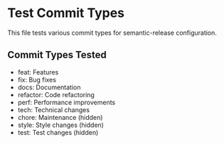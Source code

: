 # Test Commit Types

This file tests various commit types for semantic-release configuration.

## Commit Types Tested
- feat: Features
- fix: Bug fixes
- docs: Documentation
- refactor: Code refactoring
- perf: Performance improvements
- tech: Technical changes
- chore: Maintenance (hidden)
- style: Style changes (hidden)
- test: Test changes (hidden)
